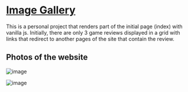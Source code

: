 <h1><a href="https://jeanberly.github.io/GaleriaDeJogos/index.html">Image Gallery</a></h1>
<p>
  This is a personal project that renders part of the initial page
  (index) with vanilla js. Initially, there are only 3 game reviews
  displayed in a grid with links that redirect to another pages of the
  site that contain the review.
</p>
<h2> Photos of the website </h2>

![image](https://user-images.githubusercontent.com/94989737/152409896-654b1525-703f-4934-b678-2179f4391bdd.png)

![image](https://user-images.githubusercontent.com/94989737/152410067-fe0adc5c-2897-46cf-ac47-f92d534968d6.png)


